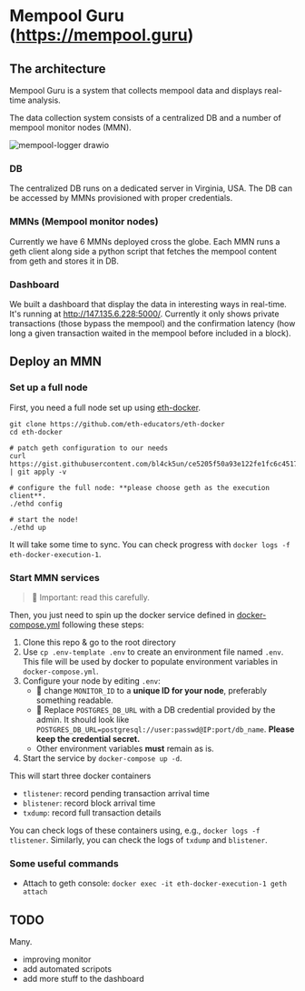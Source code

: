 # Mempool Guru (https://mempool.guru)


## The architecture

Mempool Guru is a system that collects mempool data and displays real-time analysis.

The data collection system consists of a centralized DB and a number of mempool monitor nodes (MMN).

![mempool-logger drawio](https://user-images.githubusercontent.com/2434648/186568431-34a0eae7-9253-4c75-bae4-1ecd237077b0.png)

### DB

The centralized DB runs on a dedicated server in Virginia, USA. The DB can be accessed by MMNs provisioned with proper credentials.

### MMNs (Mempool monitor nodes)

Currently we have 6 MMNs deployed cross the globe. Each MMN runs a geth client along side a python script that fetches the mempool content from geth and stores it in DB.

### Dashboard

We built a dashboard that display the data in interesting ways in real-time. It's running at http://147.135.6.228:5000/. Currently it only shows private transactions (those bypass the mempool) and the confirmation latency (how long a given transaction waited in the mempool before included in a block).

## Deploy an MMN

### Set up a full node

First, you need a full node set up using [eth-docker](https://eth-docker.net/).

```
git clone https://github.com/eth-educators/eth-docker
cd eth-docker

# patch geth configuration to our needs
curl https://gist.githubusercontent.com/bl4ck5un/ce5205f50a93e122fe1fc6c4517064a4/raw/70cdb31b312c69ac480ab55e73cc32599755053d/geth.diff | git apply -v

# configure the full node: **please choose geth as the execution client**.
./ethd config

# start the node!
./ethd up
```

It will take some time to sync. You can check progress with `docker logs -f eth-docker-execution-1`.


### Start MMN services

> 🚨 Important: read this carefully.

Then, you just need to spin up the docker service defined in [docker-compose.yml](docker-compose.yml) following these steps:

1. Clone this repo & go to the root directory
2. Use `cp .env-template .env` to create an environment file named `.env`. This file will be used by docker to populate environment variables in `docker-compose.yml`.
3. Configure your node by editing `.env`:
    - 🚨 change `MONITOR_ID` to a **unique ID for your node**, preferably something readable.
    - 🚨 Replace `POSTGRES_DB_URL` with a DB credential provided by the admin. It should look like `POSTGRES_DB_URL=postgresql://user:passwd@IP:port/db_name`. **Please keep the credential secret.**
    - Other environment variables **must** remain as is.
6. Start the service by `docker-compose up -d`.

This will start three docker containers

- `tlistener`: record pending transaction arrival time
- `blistener`: record block arrival time
- `txdump`: record full transaction details

You can check logs of these containers using, e.g., `docker logs -f tlistener`. Similarly, you can check the logs of `txdump` and `blistener`.


### Some useful commands

- Attach to geth console: `docker exec -it eth-docker-execution-1 geth attach`


## TODO

Many.

- improving monitor
- add automated scripots
- add more stuff to the dashboard
